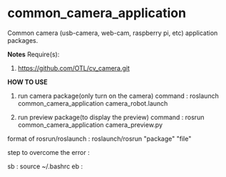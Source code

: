 # common_camera_application

Common camera (usb-camera, web-cam, raspberry pi, etc) application packages.

**Notes**
Require(s):
1. https://github.com/OTL/cv_camera.git

**HOW TO USE**


1. run camera package(only turn on the camera)
 command : roslaunch common_camera_application camera_robot.launch 

2. run preview package(to display the preview)
 command : rosrun common_camera_application camera_preview.py



format of rosrun/roslaunch :
roslaunch/rosrun "package" "file"


step to overcome the error :

sb : source ~/.bashrc
eb :
